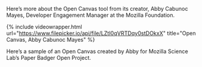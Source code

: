Here’s more about the Open Canvas tool from its creator, Abby Cabunoc Mayes, Developer Engagement Manager at the Mozilla Foundation.

{% include videowrapper.html url="https://www.filepicker.io/api/file/LZtI0qVRTDqy0stDOkxX" title="Open Canvas, Abby Cabunoc Mayes" %}

Here’s a sample of an Open Canvas created by Abby for Mozilla Science Lab’s Paper Badger Open Project.
